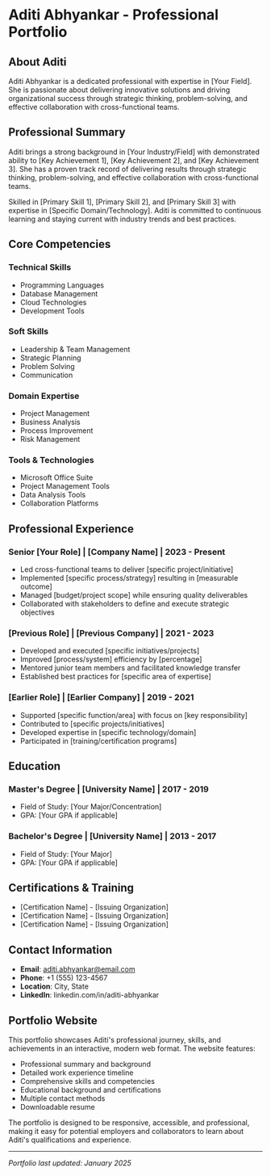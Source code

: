 # Aditi Abhyankar - Professional Portfolio

## About Aditi

Aditi Abhyankar is a dedicated professional with expertise in [Your Field]. She is passionate about delivering innovative solutions and driving organizational success through strategic thinking, problem-solving, and effective collaboration with cross-functional teams.

## Professional Summary

Aditi brings a strong background in [Your Industry/Field] with demonstrated ability to [Key Achievement 1], [Key Achievement 2], and [Key Achievement 3]. She has a proven track record of delivering results through strategic thinking, problem-solving, and effective collaboration with cross-functional teams.

Skilled in [Primary Skill 1], [Primary Skill 2], and [Primary Skill 3] with expertise in [Specific Domain/Technology]. Aditi is committed to continuous learning and staying current with industry trends and best practices.

## Core Competencies

### Technical Skills
- Programming Languages
- Database Management
- Cloud Technologies
- Development Tools

### Soft Skills
- Leadership & Team Management
- Strategic Planning
- Problem Solving
- Communication

### Domain Expertise
- Project Management
- Business Analysis
- Process Improvement
- Risk Management

### Tools & Technologies
- Microsoft Office Suite
- Project Management Tools
- Data Analysis Tools
- Collaboration Platforms

## Professional Experience

### Senior [Your Role] | [Company Name] | 2023 - Present
- Led cross-functional teams to deliver [specific project/initiative]
- Implemented [specific process/strategy] resulting in [measurable outcome]
- Managed [budget/project scope] while ensuring quality deliverables
- Collaborated with stakeholders to define and execute strategic objectives

### [Previous Role] | [Previous Company] | 2021 - 2023
- Developed and executed [specific initiatives/projects]
- Improved [process/system] efficiency by [percentage]
- Mentored junior team members and facilitated knowledge transfer
- Established best practices for [specific area of expertise]

### [Earlier Role] | [Earlier Company] | 2019 - 2021
- Supported [specific function/area] with focus on [key responsibility]
- Contributed to [specific projects/initiatives]
- Developed expertise in [specific technology/domain]
- Participated in [training/certification programs]

## Education

### Master's Degree | [University Name] | 2017 - 2019
- Field of Study: [Your Major/Concentration]
- GPA: [Your GPA if applicable]

### Bachelor's Degree | [University Name] | 2013 - 2017
- Field of Study: [Your Major]
- GPA: [Your GPA if applicable]

## Certifications & Training
- [Certification Name] - [Issuing Organization]
- [Certification Name] - [Issuing Organization]
- [Certification Name] - [Issuing Organization]

## Contact Information

- **Email**: aditi.abhyankar@email.com
- **Phone**: +1 (555) 123-4567
- **Location**: City, State
- **LinkedIn**: linkedin.com/in/aditi-abhyankar

## Portfolio Website

This portfolio showcases Aditi's professional journey, skills, and achievements in an interactive, modern web format. The website features:

- Professional summary and background
- Detailed work experience timeline
- Comprehensive skills and competencies
- Educational background and certifications
- Multiple contact methods
- Downloadable resume

The portfolio is designed to be responsive, accessible, and professional, making it easy for potential employers and collaborators to learn about Aditi's qualifications and experience.

---

*Portfolio last updated: January 2025* 